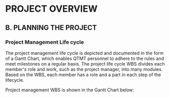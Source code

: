 # PROJECT OVERVIEW
## B. PLANNING THE PROJECT

### Project Management Life cycle

The project management life cycle is depicted and documented in the form of a Gantt Chart, which enables QTMT personnel to adhere to the rules and meet milestones on a regular basis. The project life cycle WBS divides each member's role and work, such as the project manager, into many modules. Based on the WBS, each member has a role and a part in each step of the lifecycle.

Project management WBS is shown in the Gantt Chart below:




